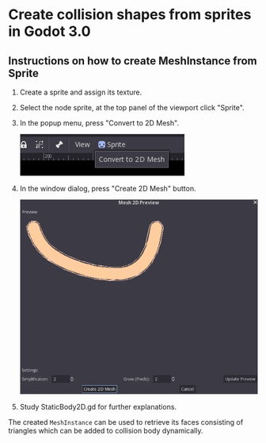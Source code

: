 # Create collision shapes from sprites in Godot 3.0

## Instructions on how to create MeshInstance from Sprite

1. Create a sprite and assign its texture.

2. Select the node sprite, at the top panel of the viewport click "Sprite".

3. In the popup menu, press "Convert to 2D Mesh".

    ![Convert to 2D Mesh](convert_to_2d_mesh.png)

4. In the window dialog, press "Create 2D Mesh" button.

    ![Convert to 2D Mesh](create_2d_mesh.png)

5. Study StaticBody2D.gd for further explanations.

The created `MeshInstance` can be used to retrieve its faces consisting of
triangles which can be added to collision body dynamically.